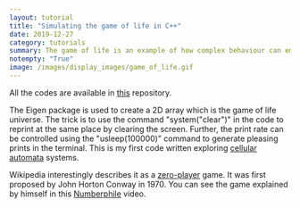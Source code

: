 ```yaml
---
layout: tutorial
title: "Simulating the game of life in C++"
date: 2019-12-27
category: tutorials
summary: The game of life is an example of how complex behaviour can emerge from a simple set of rules.
notempty: "True"
image: /images/display_images/game_of_life.gif
---
```


All the codes are available in [this](https://github.com/akhilsathuluri/game_of_life) repository. 

The Eigen package is used to create a 2D array which is the game of life universe. The trick is to use the command "system("clear")" in the code to reprint at the same place by clearing the screen. Further, the print rate can be controlled using the "usleep(100000)" command to generate pleasing prints in the terminal. This is my first code written exploring [cellular automata](https://en.wikipedia.org/wiki/Cellular_automaton) systems.

Wikipedia interestingly describes it as a [zero-player](https://en.wikipedia.org/wiki/Zero-player_game) game. It was first proposed by John Horton Conway in 1970. You can see the game explained by himself in this [Numberphile](https://www.youtube.com/watch?v=E8kUJL04ELA) video.


